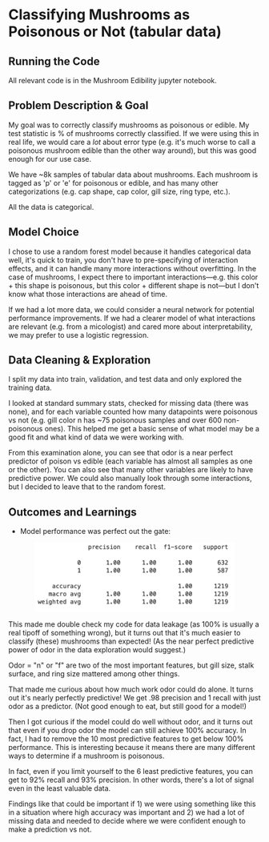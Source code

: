 # Classifying Mushrooms as Poisonous or Not (tabular data)
## Running the Code
All relevant code is in the Mushroom Edibility jupyter notebook.

## Problem Description & Goal
My goal was to correctly classify mushrooms as poisonous or edible. My test statistic is % of mushrooms correctly classified. If we were using this in real life, we would care a *lot* about error type (e.g. it's much worse to call a poisonous mushroom edible than the other way around), but this was good enough for our use case. 

We have ~8k samples of tabular data about mushrooms. Each mushroom is tagged as 'p' or 'e' for poisonous or edible, and has many other categorizations (e.g. cap shape, cap color, gill size, ring type, etc.). 

All the data is categorical.

## Model Choice 
I chose to use a random forest model because it handles categorical data well, it's quick to train, you don't have to pre-specifying of interaction effects, and it can handle many more interactions without overfitting. In the case of mushrooms, I expect there to important interactions—e.g. this color + this shape is poisonous, but this color + different shape is not—but I don't know what those interactions are ahead of time.

If we had a lot more data, we could consider a neural network for potential performance improvements. If we had a clearer model of what interactions are relevant (e.g. from a micologist) and cared more about interpretability, we may prefer to use a logistic regression.

## Data Cleaning & Exploration 
I split my data into train, validation, and test data and only explored the training data. 

I looked at standard summary stats, checked for missing data (there was none), and for each variable counted how many datapoints were poisonous vs not (e.g. gill color n has ~75 poisonous samples and over 600 non-poisonous ones). This helped me get a basic sense of what model may be a good fit and what kind of data we were working with. 

From this examination alone, you can see that odor is a near perfect predictor of poison vs edible (each variable has almost all samples as one or the other). You can also see that many other variables are likely to have predictive power. We could also manually look through some interactions, but I decided to leave that to the random forest. 

## Outcomes and Learnings 
- Model performance was perfect out the gate: 
<p align="center">
    <img src="mushroom_forest.png" width="400" alt="Model Performance">
</p>
This made me double check my code for data leakage (as 100% is usually a real tipoff of something wrong), but it turns out that it's much easier to classify (these) mushrooms than expected! (As the near perfect predictive power of odor in the data exploration would suggest.)

Odor = "n" or "f" are two of the most important features, but gill size, stalk surface, and ring size mattered among other things. 

That made me curious about how much work odor could do alone. It turns out it's nearly perfectly predictive! We get .98 precision and 1 recall with just odor as a predictor. (Not good enough to eat, but still good for a model!)

Then I got curious if the model could do well without odor, and it turns out that even if you drop odor the model can still achieve 100% accuracy. In fact, I had to remove the 10 most predictive features to get below 100% performance. This is interesting because it means there are many different ways to determine if a mushroom is poisonous. 

In fact, even if you limit yourself to the 6 least predictive features, you can get to 92% recall and 93% precision. In other words, there's a lot of signal even in the least valuable data.

Findings like that could be important if 1) we were using something like this in a situation where high accuracy was important and 2) we had a lot of missing data and needed to decide where we were confident enough to make a prediction vs not. 


